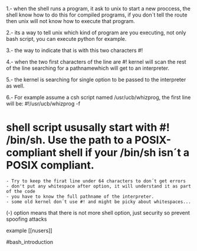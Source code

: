 1.- when the shell runs a program, it ask to unix to start a new proccess, the shell know how to do this for compiled programs, if you don´t tell the route then unix will not know how to execute that program.

2.- its a way to tell unix which kind of program are you executing, not only bash script, you can execute python for example.

3.- the way to indicate that is with this two characters #!

4.- when the two first characters of the line are #! kernel will scan the rest of the line searching for a pathnamewhich will get to an interpreter.

5.- the kernel is searching for single option to be passed to the interpreter as well.

6.- For example assume a csh script named /usr/ucb/whizprog, the first line will be:
	#!/usr/ucb/whizprog -f


# shell script ususally start with #! /bin/sh. Use the path to a POSIX-compliant shell if your /bin/sh isn´t a POSIX compliant. 
	- Try to keep the firat line under 64 characters to don´t get errors
	- don't put any whitespace after option, it will understand it as part of the code
	- you have to know the full pathname of the interpreter.
	- some old kernel don´t use #! and might be picky about whitespaces...

(-) option means that there is not more shell option, just security so prevent spoofing attacks

example [[nusers]]

#bash_introduction
